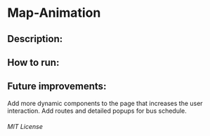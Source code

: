 # Map-Animation

## Description: 


## How to run: 


## Future improvements:
Add more dynamic components to the page that increases the user interaction.
Add routes and detailed popups for bus schedule.

###### MIT License